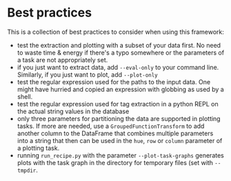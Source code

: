 Best practices
==============

This is a collection of best practices to consider when using this framework:

- test the extraction and plotting with a subset of your data first. No need to
  waste time & energy if there's a typo somewhere or the parameters of a task are
  not appropriately set.
- if you just want to extract data, add `--eval-only` to your command line. Similarly, if
  you just want to plot, add `--plot-only`
- test the regular expression used for the paths to the input data. One might
  have hurried and copied an expression with globbing as used by a shell.
- test the regular expression used for tag extraction in a python REPL on the
  actual string values in the database
- only three parameters for partitioning the data are supported in plotting
  tasks. If more are needed, use a `GroupedFunctionTransform` to add another
  column to the DataFrame that combines multiple parameters into a string that
  then can be used in the `hue`, `row` or `column` parameter of a plotting task.
- running `run_recipe.py` with the parameter `--plot-task-graphs` generates
  plots with the task graph in the directory for temporary files (set with
  `--tmpdir`.


